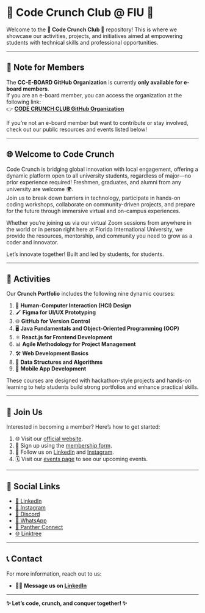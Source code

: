 # 🎉 Code Crunch Club @ FIU 🎉

Welcome to the **🌟 Code Crunch Club 🌟** repository! This is where we showcase our activities, projects, and initiatives aimed at empowering students with technical skills and professional opportunities.

---

## 🛑 Note for Members  
The **CC-E-BOARD GitHub Organization** is currently **only available for e-board members**.  
If you are an e-board member, you can access the organization at the following link:  
👉 **[CODE CRUNCH CLUB GitHub Organization](https://github.com/CODE-CRUNCH-CLUB)**  

If you’re not an e-board member but want to contribute or stay involved, check out our public resources and events listed below!

---

## 🌐 Welcome to Code Crunch  
Code Crunch is bridging global innovation with local engagement, offering a dynamic platform open to all university students, regardless of major—no prior experience required! Freshmen, graduates, and alumni from any university are welcome 🌍.  
Join us to break down barriers in technology, participate in hands-on coding workshops, collaborate on community-driven projects, and prepare for the future through immersive virtual and on-campus experiences.

Whether you’re joining us via our virtual Zoom sessions from anywhere in the world or in person right here at Florida International University, we provide the resources, mentorship, and community you need to grow as a coder and innovator.

Let’s innovate together! Built and led by students, for students.

---

## 🎯 Activities  
Our **Crunch Portfolio** includes the following nine dynamic courses:

1. 🎨 **Human-Computer Interaction (HCI) Design**  
2. 🖌️ **Figma for UI/UX Prototyping**  
3. 🌐 **GitHub for Version Control**  
4. 🖥️ **Java Fundamentals and Object-Oriented Programming (OOP)**  
5. ⚛️ **React.js for Frontend Development**  
6. 📊 **Agile Methodology for Project Management**  
7. 🛠️ **Web Development Basics**  
8. 🧠 **Data Structures and Algorithms**  
9. 📱 **Mobile App Development**

These courses are designed with hackathon-style projects and hands-on learning to help students build strong portfolios and enhance practical skills.

---

## 🚪 Join Us  
Interested in becoming a member? Here’s how to get started:

1. 🌐 Visit our [official website](https://go.fiu.edu/codecrunch).  
2. 📝 Sign up using the [membership form](https://ba-00001.github.io/codecrunchclub/all-become-a-member.html).  
3. 🔗 Follow us on [LinkedIn](https://www.linkedin.com/company/code-crunch-club/) and [Instagram](https://www.instagram.com/codecrunchclub/).  
4. 🗓️ Visit our [events page](https://ba-00001.github.io/codecrunchclub/events.html) to see our upcoming events.

---

## 🌟 Social Links  
- [🔗 LinkedIn](https://www.linkedin.com/company/code-crunch-club/)  
- [📸 Instagram](https://www.instagram.com/codecrunchclub/)  
- [💬 Discord](https://ba-00001.github.io/codecrunchclub/all-discord.html)  
- [📱 WhatsApp](https://forms.office.com/r/M5itd5FK32)  
- [🏫 Panther Connect](https://fiu.campuslabs.com/engage/organization/codecrunch)  
- [🌐 Linktree](https://linktr.ee/CODE.CRUNCH)

---

## 📞 Contact  
For more information, reach out to us:  
- 🧑‍💻 **Message us on [LinkedIn](https://www.linkedin.com/company/code-crunch-club/)**

---

**✨ Let’s code, crunch, and conquer together! ✨**
